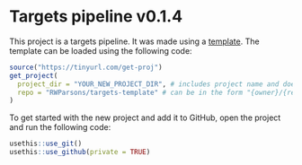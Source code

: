 
<!-- README.md is generated from README.Rmd. Please edit that file -->

# Targets pipeline v0.1.4

This project is a targets pipeline. It was made using a
[template](https://github.com/adha-rex/targets-template). The template
can be loaded using the following code:

``` r
source("https://tinyurl.com/get-proj")
get_project(
  project_dir = "YOUR_NEW_PROJECT_DIR", # includes project name and doesn't currently exist i.e. "Projects/new-targets-project"
  repo = "RWParsons/targets-template" # can be in the form "{owner}/{repo}" or just "{repo}" if you are the owner
)
```

To get started with the new project and add it to GitHub, open the
project and run the following code:

``` r
usethis::use_git()
usethis::use_github(private = TRUE)
```
